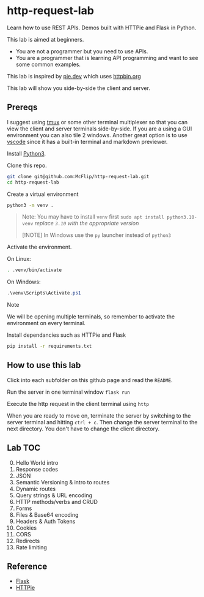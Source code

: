 # http-request-lab

Learn how to use REST APIs. Demos built with HTTPie and Flask in Python.

This lab is aimed at beginners.

- You are not a programmer but you need to use APIs.
- You are a programmer that is learning API programming and
want to see some common examples.

This lab is inspired by [pie.dev](pie.dev)
which uses [httpbin.org](httpbin.org)

This lab will show you side-by-side the client and server.

## Prereqs

I suggest using [tmux](https://github.com/tmux/tmux/wiki) or some other terminal
multiplexer so that you can view the client and server terminals side-by-side.
If you are a using a GUI environment you can also tile 2 windows.
Another great option is to use [vscode](https://code.visualstudio.com/)
since it has a built-in terminal and markdown previewer.

Install [Python3](https://www.python.org/downloads/).

Clone this repo.

```bash
git clone git@github.com:McFlip/http-request-lab.git
cd http-request-lab
```

Create a virtual environment

```bash
python3 -m venv .
```

>Note: You may have to install `venv` first `sudo apt install python3.10-venv`
>*replace `3.10` with the appropriate version*
>
> [!NOTE]
> In Windows use the `py` launcher instead of `python3`

Activate the environment.

On Linux:

```bash
. .venv/bin/activate
```

On Windows:

```PowerShell
.\venv\Scripts\Activate.ps1
```

> [!NOTE]
> We will be opening multiple terminals, so remember to activate
> the environment on every terminal.

Install dependancies such as HTTPie and Flask

```bash
pip install -r requirements.txt
```

## How to use this lab

Click into each subfolder on this github page and read the `README`.

Run the server in one terminal window `flask run`

Execute the http request in the client terminal using `http`

When you are ready to move on, terminate the server by switching
to the server terminal and hitting `ctrl + c`.
Then change the server terminal to the next directory.
You don't have to change the client directory.

## Lab TOC

0. Hello World intro
1. Response codes
2. JSON
3. Semantic Versioning & intro to routes
4. Dynamic routes
5. Query strings & URL encoding
6. HTTP methods/verbs and CRUD
7. Forms
8. Files & Base64 encoding
9. Headers & Auth Tokens
10. Cookies
11. CORS
12. Redirects
13. Rate limiting

## Reference

- [Flask](https://flask.palletsprojects.com/en/3.0.x/installation/)
- [HTTPie](https://httpie.io/)
